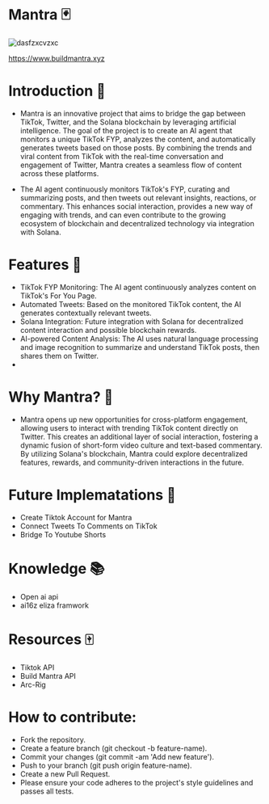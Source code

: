 # Mantra 🃏
![dasfzxcvzxc](https://github.com/user-attachments/assets/9e3dac08-372d-4abb-8c98-45e688833965)


https://www.buildmantra.xyz

# Introduction 🧵
- Mantra is an innovative project that aims to bridge the gap between TikTok, Twitter, and the Solana blockchain by leveraging artificial intelligence. The goal of the project is to create an AI agent that monitors a unique TikTok FYP, analyzes the content, and automatically generates tweets based on those posts. By combining the trends and viral content from TikTok with the real-time conversation and engagement of Twitter, Mantra creates a seamless flow of content across these platforms.

- The AI agent continuously monitors TikTok's FYP, curating and summarizing posts, and then tweets out relevant insights, reactions, or commentary. This enhances social interaction, provides a new way of engaging with trends, and can even contribute to the growing ecosystem of blockchain and decentralized technology via integration with Solana.

# Features 🧲
- TikTok FYP Monitoring: The AI agent continuously analyzes content on TikTok's For You Page.
- Automated Tweets: Based on the monitored TikTok content, the AI generates contextually relevant tweets.
- Solana Integration: Future integration with Solana for decentralized content interaction and possible blockchain rewards.
- AI-powered Content Analysis: The AI uses natural language processing and image recognition to summarize and understand TikTok posts, then shares them on Twitter.
- 
# Why Mantra? 💭

- Mantra opens up new opportunities for cross-platform engagement, allowing users to interact with trending TikTok content directly on Twitter. This creates an additional layer of social interaction, fostering a dynamic fusion of short-form video culture and text-based commentary. By utilizing Solana's blockchain, Mantra could explore decentralized features, rewards, and community-driven interactions in the future.

# Future Implematations 🌠
- Create Tiktok Account for Mantra
- Connect Tweets To Comments on TikTok
- Bridge To Youtube Shorts

# Knowledge 📚
- Open ai api
- ai16z eliza framwork
  
# Resources 🀄
- Tiktok API
- Build Mantra API
- Arc-Rig

# How to contribute:
- Fork the repository.
- Create a feature branch (git checkout -b feature-name).
- Commit your changes (git commit -am 'Add new feature').
- Push to your branch (git push origin feature-name).
- Create a new Pull Request.
- Please ensure your code adheres to the project's style guidelines and passes all tests.
